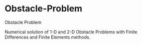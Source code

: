 # Obstacle-Problem
Obstacle Problem

Numerical solution of 1-D and 2-D Obstacle Problems with Finite Differences and Finite Elements methods.
